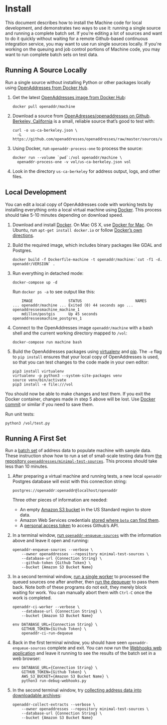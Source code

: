 Install
=======

This document describes how to install the Machine code for local development, and demonstrates two ways to use it: running a single source and running a complete batch set. If you’re editing a lot of sources and want to do it quickly without waiting for a remote Github-based continuous integration service, you may want to use run single sources locally. If you're working on the queuing and job control portions of Machine code, you may want to run complete batch sets on test data.

Running A Source Locally
------------------------

Run a single source without installing Python or other packages locally
using [OpenAddresses from Docker Hub](https://hub.docker.com/r/openaddr/).

1.  Get the latest [OpenAddresses image from Docker Hub](https://hub.docker.com/r/openaddr/machine/tags/):

        docker pull openaddr/machine

2.  Download a source from [OpenAdresses/openaddresses on Github](https://github.com/openaddresses/openaddresses). [Berkeley, California](https://results.openaddresses.io/sources/us/ca/berkeley) is a small, reliable source that’s good to test with:

        curl -o us-ca-berkeley.json \
          -L https://github.com/openaddresses/openaddresses/raw/master/sources/us/ca/berkeley.json

3.  Using Docker, run `openaddr-process-one` to process the source:

        docker run --volume `pwd`:/vol openaddr/machine \
          openaddr-process-one -v vol/us-ca-berkeley.json vol

4.  Look in the directory `us-ca-berkeley` for address output, logs, and other files.

Local Development
-----------------

You can edit a local copy of OpenAddresses code with working tests by installing
everything onto a local virtual machine using [Docker](https://www.docker.com).
This process should take 5-10 minutes depending on download speed.

1.  Download and install [Docker](https://www.docker.com). On Mac OS X,
    use [Docker for Mac](https://docs.docker.com/docker-for-mac/). On Ubuntu,
    run `apt-get install docker.io` or follow [Docker’s own directions](https://docs.docker.com/engine/installation/linux/ubuntu/).

2.  Build the required image, which includes binary packages like GDAL and Postgres.

        docker build -f Dockerfile-machine -t openaddr/machine:`cut -f1 -d. openaddr/VERSION` .

3.  Run everything in detached mode:

        docker-compose up -d

    Run `docker ps -a` to see output like this:

            IMAGE                STATUS                        NAMES
        ... openaddr/machine ... Exited (0) 44 seconds ago ... openaddressesmachine_machine_1
            mdillon/postgis      Up 45 seconds                 openaddressesmachine_postgres_1

4.  Connect to the OpenAddresses image `openaddr/machine` with a bash shell
    and the current working directory mapped to `/vol`:

        docker-compose run machine bash

5.  Build the OpenAddresses packages using
    [virtualenv](https://packaging.python.org/installing/#creating-virtual-environments)
    and [pip](https://packaging.python.org/installing/#use-pip-for-installing).
    The `-e` flag to `pip install` ensures that your local copy of OpenAddresses
    is used, so that you can test changes to the code made in your own editor:

        pip3 install virtualenv
        virtualenv -p python3 --system-site-packages venv
        source venv/bin/activate
        pip3 install -e file:///vol

You should now be able to make changes and test them.
If you exit the Docker container, changes made in step 5 above will be lost.
Use [Docker commit](https://docs.docker.com/engine/reference/commandline/commit/)
or similar if you need to save them.

Run unit tests:

    python3 /vol/test.py

Running A First Set
-------------------

Run a [batch set](processes.md#batch-set) of address data to populate machine
with sample data. These instruction show how to run a set of small-scale testing
data from [the repository `openaddresses/minimal-test-sources`](https://github.com/openaddresses/minimal-test-sources).
This process should take less than 10 minutes.

1.  After preparing a virtual machine and running tests, a new local
    `openaddr` Postgres database will exist with this connection string:

        postgres://openaddr:openaddr@localhost/openaddr

    Three other pieces of information are needed:

    - An empty [Amazon S3 bucket](http://docs.aws.amazon.com/AmazonS3/latest/gsg/CreatingABucket.html) in the US Standard region to store data.
    - Amazon Web Services credentials [stored where `boto` can find them](http://boto.cloudhackers.com/en/latest/boto_config_tut.html).
    - A [personal access token](https://help.github.com/articles/creating-an-access-token-for-command-line-use/) to access Github’s API.

2.  In a terminal window, [run `openaddr-enqueue-sources`](components.md#enqueue)
    with the information above and leave it open and running:

        openaddr-enqueue-sources --verbose \
            --owner openaddresses --repository minimal-test-sources \
            --database-url {Connection String} \
            --github-token {Github Token} \
            --bucket {Amazon S3 Bucket Name}

3.  In a second terminal window, [run a single worker](components.md#worker) to
    processed the queued sources one after another, then [run the dequeuer](components.md#dequeuer)
    to pass them back. Note both of these programs do not exit, they merely block waiting for work. You can manually abort them with `Ctrl-C` once the work is completed.

        openaddr-ci-worker --verbose \
            --database-url {Connection String} \
            --bucket {Amazon S3 Bucket Name}

        env DATABASE_URL={Connection String} \
            GITHUB_TOKEN={Github Token} \
            openaddr-ci-run-dequeue

4.  Back in the first terminal window, you should have seen `openaddr-enqueue-sources`
    complete and exit. You can now run the [Webhooks web application](components.md#webhook)
    and leave it running to see the results of the batch set in a web browser:

        env DATABASE_URL={Connection String} \
            GITHUB_TOKEN={Github Token} \
            AWS_S3_BUCKET={Amazon S3 Bucket Name} \
            python3 run-debug-webhooks.py

5.  In the second terminal window, try [collecting address data into downloadable archives](components.md#collect):

        openaddr-collect-extracts --verbose \
            --owner openaddresses --repository minimal-test-sources \
            --database-url {Connection String} \
            --bucket {Amazon S3 Bucket Name}
